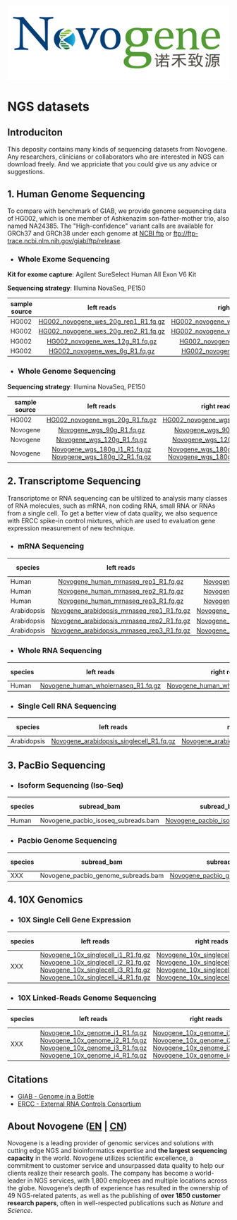 ![logo](https://github.com/zanmer/NGS-data/blob/master/novogene-logo.png)

# NGS datasets

## Introduciton

This deposity contains many kinds of sequencing datasets from Novogene. Any researchers, clinicians or collaborators who are interested in NGS can download freely. And we appriciate that you could give us any advice or suggestions.

## 1. Human Genome Sequencing

To compare with benchmark of GIAB, we provide genome sequencing data of HG002, which is one member of Ashkenazim son-father-mother trio, also named NA24385. The "High-confidence" variant calls are available for GRCh37 and GRCh38 under each genome at [NCBI ftp](https://bit.ly/2HNGELT) or ftp://ftp-trace.ncbi.nlm.nih.gov/giab/ftp/release.

- ### Whole Exome Sequencing

**Kit for exome capture**: Agilent SureSelect Human All Exon V6 Kit

**Sequencing strategy**: Illumina NovaSeq, PE150

sample source | left reads | right reads | md5sum | data size
---|:--:|:--:|:--:|:--
HG002 | [HG002_novogene_wes_20g_rep1_R1.fq.gz](https://hweu-ld.oss-eu-west-1.aliyuncs.com/demo/20190531123024/HG002_novogene_wes_20g_rep1_R1.fq.gz) | [HG002_novogene_wes_20g_rep1_R2.fq.gz](https://hweu-ld.oss-eu-west-1.aliyuncs.com/demo/20190531123102/HG002_novogene_wes_20g_rep1_R2.fq.gz) | [md5](https://github.com/zanmer/NGS-data/blob/master/human_genome_sequencing/HG002_novogene_wes_20g_rep1.MD5) | 16G
HG002 | [HG002_novogene_wes_20g_rep2_R1.fq.gz](https://hweu-ld.oss-eu-west-1.aliyuncs.com/demo/20190531123142/HG002_novogene_wes_20g_rep2_R1.fq.gz) | [HG002_novogene_wes_20g_rep2_R2.fq.gz](https://hweu-ld.oss-eu-west-1.aliyuncs.com/demo/20190531123218/HG002_novogene_wes_20g_rep2_R2.fq.gz) | [md5](https://github.com/zanmer/NGS-data/blob/master/human_genome_sequencing/HG002_novogene_wes_20g_rep2.MD5) | 16G
HG002 | [HG002_novogene_wes_12g_R1.fq.gz](https://hweu-ld.oss-eu-west-1.aliyuncs.com/demo/20190531122657/HG002_novogene_wes_12g_R1.fq.gz) | [HG002_novogene_wes_12g_R2.fq.gz](https://hweu-ld.oss-eu-west-1.aliyuncs.com/demo/20190531122736/HG002_novogene_wes_12g_R2.fq.gz) | [md5](https://github.com/zanmer/NGS-data/blob/master/human_genome_sequencing/HG002_novogene_wes_12g.MD5) | 12G
HG002 | [HG002_novogene_wes_6g_R1.fq.gz](https://hweu-ld.oss-eu-west-1.aliyuncs.com/demo/20190531123259/HG002_novogene_wes_6g_R1.fq.gz) | [HG002_novogene_wes_6g_R2.fq.gz](https://hweu-ld.oss-eu-west-1.aliyuncs.com/demo/20190531123315/HG002_novogene_wes_6g_R2.fq.gz) | [md5](https://github.com/zanmer/NGS-data/blob/master/human_genome_sequencing/HG002_novogene_wes_6g.MD5) | 6G


- ### Whole Genome Sequencing

**Sequencing strategy**: Illumina NovaSeq, PE150

sample source | left reads | right reads | md5sum | data size
---|:--:|:--:|:--:|:--
HG002 | [HG002_novogene_wgs_20g_R1.fq.gz](https://hweu-ld.oss-eu-west-1.aliyuncs.com/demo/20190531122821/HG002_novogene_wes_20g_R1.fq.gz) | [HG002_novogene_wgs_20g_R2.fq.gz](https://hweu-ld.oss-eu-west-1.aliyuncs.com/demo/20190531122925/HG002_novogene_wes_20g_R2.fq.gz) | [md5](https://github.com/zanmer/NGS-data/blob/master/human_genome_sequencing/HG002_novogene_wgs_20g.MD5) | 20G
Novogene | [Novogene_wgs_90g_R1.fq.gz](https://hweu-ld.oss-eu-west-1.aliyuncs.com/demo/20190531125345/Novogene_wgs_90g_R1.fq.gz) | [Novogene_wgs_90g_R2.fq.gz](https://hweu-ld.oss-eu-west-1.aliyuncs.com/demo/20190531125711/Novogene_wgs_90g_R2.fq.gz) | [md5](https://github.com/zanmer/NGS-data/blob/master/human_genome_sequencing/Novogene_wgs_90g.MD5) | 90G
Novogene | [Novogene_wgs_120g_R1.fq.gz](https://hweu-ld.oss-eu-west-1.aliyuncs.com/demo/20190531123332/Novogene_wgs_120g_R1.fq.gz) | [Novogene_wgs_120g_R2.fq.gz](https://hweu-ld.oss-eu-west-1.aliyuncs.com/demo/20190531123728/Novogene_wgs_120g_R2.fq.gz) | [md5](https://github.com/zanmer/NGS-data/blob/master/human_genome_sequencing/Novogene_wgs_120g.MD5) | 120G
Novogene | [Novogene_wgs_180g_l1_R1.fq.gz](https://hweu-ld.oss-eu-west-1.aliyuncs.com/demo/20190531124142/Novogene_wgs_180g_l1_R1.fq.gz) [Novogene_wgs_180g_l2_R1.fq.gz](https://hweu-ld.oss-eu-west-1.aliyuncs.com/demo/20190531125040/Novogene_wgs_180g_l2_R1.fq.gz) | [Novogene_wgs_180g_l1_R2.fq.gz](https://hweu-ld.oss-eu-west-1.aliyuncs.com/demo/20190531124606/Novogene_wgs_180g_l1_R2.fq.gz) [Novogene_wgs_180g_l2_R2.fq.gz](https://hweu-ld.oss-eu-west-1.aliyuncs.com/demo/20190531125210/Novogene_wgs_180g_l2_R2.fq.gz) | [md5](https://github.com/zanmer/NGS-data/blob/master/human_genome_sequencing/Novogene_wgs_180g.MD5) | 180G



## 2. Transcriptome Sequencing

Transcriptome or RNA sequencing can be ultilized to analysis many classes of RNA molecules, such as mRNA, non coding RNA, small RNA or RNAs from a single cell. To get a better view of data quality, we also sequence with ERCC spike-in control mixtures, which are used to evaluation gene expression measurement of new technique.

- ### mRNA Sequencing

species | left reads | right reads | md5sum | spike-in | data size
---|:--:|:--:|:--:|:--:|:--
Human | [Novogene_human_mrnaseq_rep1_R1.fq.gz](https://hweu-ld.oss-eu-west-1.aliyuncs.com/demo/20190531130352/Novogene_human_mrnaseq_rep1_R1.fq.gz) | [Novogene_human_mrnaseq_rep1_R2.fq.gz](https://hweu-ld.oss-eu-west-1.aliyuncs.com/demo/20190531130421/Novogene_human_mrnaseq_rep1_R2.fq.gz) | [md5](https://github.com/zanmer/NGS-data/blob/master/transcriptome_sequencing/Novogene_human_mrnaseq_rep1.MD5) | Y | 6G
Human | [Novogene_human_mrnaseq_rep2_R1.fq.gz](https://hweu-ld.oss-eu-west-1.aliyuncs.com/demo/20190531130451/Novogene_human_mrnaseq_rep2_R1.fq.gz) | [Novogene_human_mrnaseq_rep2_R2.fq.gz](https://hweu-ld.oss-eu-west-1.aliyuncs.com/demo/20190531130524/Novogene_human_mrnaseq_rep2_R2.fq.gz) | [md5](https://github.com/zanmer/NGS-data/blob/master/transcriptome_sequencing/Novogene_human_mrnaseq_rep2.MD5) | Y | 6G
Human | [Novogene_human_mrnaseq_rep3_R1.fq.gz](https://hweu-ld.oss-eu-west-1.aliyuncs.com/demo/20190531130558/Novogene_human_mrnaseq_rep3_R1.fq.gz) | [Novogene_human_mrnaseq_rep3_R2.fq.gz](https://hweu-ld.oss-eu-west-1.aliyuncs.com/demo/20190531130633/Novogene_human_mrnaseq_rep3_R2.fq.gz) | [md5](https://github.com/zanmer/NGS-data/blob/master/transcriptome_sequencing/Novogene_human_mrnaseq_rep3.MD5) | Y | 6G
Arabidopsis | [Novogene_arabidopsis_mrnaseq_rep1_R1.fq.gz](https://hweu-ld.oss-eu-west-1.aliyuncs.com/demo/20190531130043/Novogene_arabidopsis_mrnaseq_rep1_R1.fq.gz) | [Novogene_arabidopsis_mrnaseq_rep1_R2.fq.gz](https://hweu-ld.oss-eu-west-1.aliyuncs.com/demo/20190531130113/Novogene_arabidopsis_mrnaseq_rep1_R2.fq.gz) | [md5](https://github.com/zanmer/NGS-data/blob/master/transcriptome_sequencing/Novogene_arabidopsis_mrnaseq_rep1.MD5) | Y | 6G
Arabidopsis | [Novogene_arabidopsis_mrnaseq_rep2_R1.fq.gz](https://hweu-ld.oss-eu-west-1.aliyuncs.com/demo/20190531130143/Novogene_arabidopsis_mrnaseq_rep2_R1.fq.gz) | [Novogene_arabidopsis_mrnaseq_rep2_R2.fq.gz](https://hweu-ld.oss-eu-west-1.aliyuncs.com/demo/20190531130216/Novogene_arabidopsis_mrnaseq_rep2_R2.fq.gz) | [md5](https://github.com/zanmer/NGS-data/blob/master/transcriptome_sequencing/Novogene_arabidopsis_mrnaseq_rep2.MD5) | Y | 6G
Arabidopsis | [Novogene_arabidopsis_mrnaseq_rep3_R1.fq.gz](https://hweu-ld.oss-eu-west-1.aliyuncs.com/demo/20190531130249/Novogene_arabidopsis_mrnaseq_rep3_R1.fq.gz) | [Novogene_arabidopsis_mrnaseq_rep3_R2.fq.gz](https://hweu-ld.oss-eu-west-1.aliyuncs.com/demo/20190531130320/Novogene_arabidopsis_mrnaseq_rep3_R2.fq.gz) | [md5](https://github.com/zanmer/NGS-data/blob/master/transcriptome_sequencing/Novogene_arabidopsis_mrnaseq_rep3.MD5) | Y | 6G

- ### Whole RNA Sequencing

species | left reads | right reads | md5sum | spike-in | data size
---|:--:|:--:|:--:|:--:|:--
Human | [Novogene_human_wholernaseq_R1.fq.gz](https://hweu-tj.oss-cn-beijing.aliyuncs.com/demo/20190531193633/Novogene_human_wholernaseq_R1.fq.gz) | [Novogene_human_wholernaseq_R2.fq.gz](https://hweu-tj.oss-cn-beijing.aliyuncs.com/demo/20190531193723/Novogene_human_wholernaseq_R2.fq.gz) | [md5](https://github.com/zanmer/NGS-data/blob/master/transcriptome_sequencing/Novogene_human_wholernaseq.MD5) | N | 12G

- ### Single Cell RNA Sequencing

species | left reads | right reads | md5sum | spike-in | data size
---|:--:|:--:|:--:|:--:|:--
Arabidopsis | [Novogene_arabidopsis_singlecell_R1.fq.gz](https://hweu-tj.oss-cn-beijing.aliyuncs.com/demo/20190531193537/Novogene_arabidopsis_singlecell_R1.fq.gz) | [Novogene_arabidopsis_singlecell_R2.fq.gz](https://hweu-tj.oss-cn-beijing.aliyuncs.com/demo/20190531193605/Novogene_arabidopsis_singlecell_R2.fq.gz) | [md5](https://github.com/zanmer/NGS-data/blob/master/transcriptome_sequencing/Novogene_arabidopsis_singlecell.MD5) | N | 12G


## 3. PacBio Sequencing

- ### Isoform Sequencing (Iso-Seq)

species | subread_bam | subread_bam_index | md5sum | data size
---|:--:|:--:|:--:|:--
Human | Novogene_pacbio_isoseq_subreads.bam | [Novogene_pacbio_isoseq_subreads.bam.pbi](https://github.com/zanmer/NGS-data/blob/master/pacbio_sequencing/Novogene_pacbio_isoseq_subreads.bam.pbi) | [md5](https://github.com/zanmer/NGS-data/blob/master/pacbio_sequencing/Novogene_pacbio_isoseq.MD5) | 

- ### Pacbio Genome Sequencing

species | subread_bam | subread_bam_index | md5sum | data size
---|:--:|:--:|:--:|:--
XXX | Novogene_pacbio_genome_subreads.bam | [Novogene_pacbio_genome_subreads.bam.pbi](https://github.com/zanmer/NGS-data/blob/master/pacbio_sequencing/Novogene_pacbio_genome_subreads.bam.pbi) | [md5](https://github.com/zanmer/NGS-data/blob/master/pacbio_sequencing/Novogene_pacbio_genome.MD5) | 


## 4. 10X Genomics
- ### 10X Single Cell Gene Expression

species | left reads | right reads | md5sum | data size
---|:--:|:--:|:--:|:--
XXX | [Novogene_10x_singlecell_i1_R1.fq.gz](https://hweu-ld.oss-eu-west-1.aliyuncs.com/demo/20190531122450/Novogene_10x_singlecell_i1_R1.fq.gz) [Novogene_10x_singlecell_i2_R1.fq.gz](https://hweu-ld.oss-eu-west-1.aliyuncs.com/demo/20190531122519/Novogene_10x_singlecell_i2_R1.fq.gz) [Novogene_10x_singlecell_i3_R1.fq.gz](https://hweu-ld.oss-eu-west-1.aliyuncs.com/demo/20190531122601/Novogene_10x_singlecell_i3_R1.fq.gz) [Novogene_10x_singlecell_i4_R1.fq.gz](https://hweu-ld.oss-eu-west-1.aliyuncs.com/demo/20190531122628/Novogene_10x_singlecell_i4_R1.fq.gz) | [Novogene_10x_singlecell_i1_R2.fq.gz](https://hweu-ld.oss-eu-west-1.aliyuncs.com/demo/20190531122506/Novogene_10x_singlecell_i1_R2.fq.gz) [Novogene_10x_singlecell_i2_R2.fq.gz](https://hweu-ld.oss-eu-west-1.aliyuncs.com/demo/20190531122542/Novogene_10x_singlecell_i2_R2.fq.gz) [Novogene_10x_singlecell_i3_R2.fq.gz](https://hweu-ld.oss-eu-west-1.aliyuncs.com/demo/20190531122616/Novogene_10x_singlecell_i3_R2.fq.gz) [Novogene_10x_singlecell_i4_R2.fq.gz](https://hweu-ld.oss-eu-west-1.aliyuncs.com/demo/20190531122644/Novogene_10x_singlecell_i4_R2.fq.gz) | [md5](https://github.com/zanmer/NGS-data/blob/master/10x_genomics/Novogene_10x_singlecell.MD5) | 

- ### 10X Linked-Reads Genome Sequencing

species | left reads | right reads | md5sum | data size
---|:--:|:--:|:--:|:--
XXX | [Novogene_10x_genome_i1_R1.fq.gz](https://hweu-ld.oss-eu-west-1.aliyuncs.com/demo/20190531121620/Novogene_10x_genome_i1_R1.fq.gz) [Novogene_10x_genome_i2_R1.fq.gz](https://hweu-ld.oss-eu-west-1.aliyuncs.com/demo/20190531121810/Novogene_10x_genome_i2_R1.fq.gz) [Novogene_10x_genome_i3_R1.fq.gz](https://hweu-ld.oss-eu-west-1.aliyuncs.com/demo/20190531122003/Novogene_10x_genome_i3_R1.fq.gz) [Novogene_10x_genome_i4_R1.fq.gz](https://hweu-ld.oss-eu-west-1.aliyuncs.com/demo/20190531122251/Novogene_10x_genome_i4_R1.fq.gz) | [Novogene_10x_genome_i1_R2.fq.gz](https://hweu-ld.oss-eu-west-1.aliyuncs.com/demo/20190531121714/Novogene_10x_genome_i1_R2.fq.gz) [Novogene_10x_genome_i2_R2.fq.gz](https://hweu-ld.oss-eu-west-1.aliyuncs.com/demo/20190531121905/Novogene_10x_genome_i2_R2.fq.gz) [Novogene_10x_genome_i3_R2.fq.gz](https://hweu-ld.oss-eu-west-1.aliyuncs.com/demo/20190531122125/Novogene_10x_genome_i3_R2.fq.gz) [Novogene_10x_genome_i4_R2.fq.gz](https://hweu-ld.oss-eu-west-1.aliyuncs.com/demo/20190531122349/Novogene_10x_genome_i4_R2.fq.gz) | [md5](https://github.com/zanmer/NGS-data/blob/master/10x_genomics/Novogene_10x_genome.MD5) | 


## Citations
- [GIAB - Genome in a Bottle](https://www.nist.gov/programs-projects/genome-bottle)
- [ERCC - External RNA Controls Consortium](https://jimb.stanford.edu/ercc)


## About Novogene ([EN](https://en.novogene.com) | [CN](http://www.novogene.com))

Novogene is a leading provider of genomic services and solutions with cutting edge NGS and bioinformatics expertise and **the largest sequencing capacity** in the world. Novogene utilizes scientific excellence, a commitment to customer service and unsurpassed data quality to help our clients realize their research goals. The company has become a world-leader in NGS services, with 1,800 employees and multiple locations across the globe. Novogene’s depth of experience has resulted in the ownership of 49 NGS-related patents, as well as the publishing of **over 1850 customer research papers**, often in well-respected publications such as *Nature* and *Science*.
